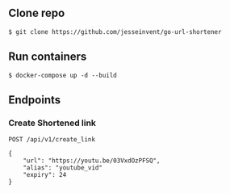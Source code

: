 ## Clone repo

`$ git clone https://github.com/jesseinvent/go-url-shortener`

## Run containers

`$ docker-compose up -d --build `

## Endpoints

### Create Shortened link

`POST /api/v1/create_link `

```
{
    "url": "https://youtu.be/03VxdOzPFSQ",
    "alias": "youtube_vid"
    "expiry": 24
}
```
